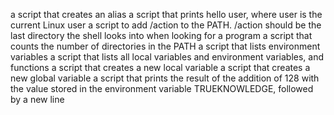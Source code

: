  a script that creates an alias
a script that prints hello user, where user is the current Linux user
a script to add /action to the PATH. /action should be the last directory the shell looks into when looking for a program
a script that counts the number of directories in the PATH
a script that lists environment variables
a script that lists all local variables and environment variables, and functions
a script that creates a new local variable
a script that creates a new global variable
 a script that prints the result of the addition of 128 with the value stored in the environment variable TRUEKNOWLEDGE, followed by a new line
